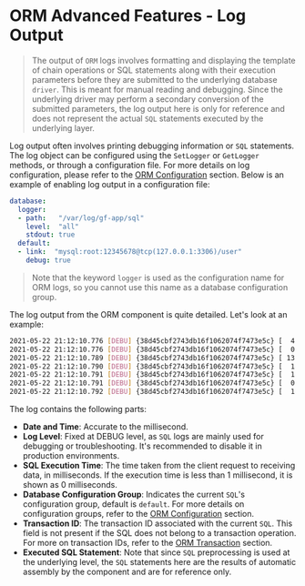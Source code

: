 # ORM Advanced Features - Log Output

> The output of `ORM` logs involves formatting and displaying the template of chain operations or SQL statements along with their execution parameters before they are submitted to the underlying database `driver`. This is meant for manual reading and debugging. Since the underlying driver may perform a secondary conversion of the submitted parameters, the log output here is only for reference and does not represent the actual `SQL` statements executed by the underlying layer.

Log output often involves printing debugging information or `SQL` statements. The log object can be configured using the `SetLogger` or `GetLogger` methods, or through a configuration file. For more details on log configuration, please refer to the [ORM Configuration](/docs/core-component/orm/config) section. Below is an example of enabling log output in a configuration file:

```yaml
database:
  logger:
  - path:   "/var/log/gf-app/sql"
    level:  "all"
    stdout: true
  default:
  - link:  "mysql:root:12345678@tcp(127.0.0.1:3306)/user"
    debug: true 
```

> Note that the keyword `logger` is used as the configuration name for ORM logs, so you cannot use this name as a database configuration group.

The log output from the ORM component is quite detailed. Let's look at an example:

```bash
2021-05-22 21:12:10.776 [DEBU] {38d45cbf2743db16f1062074f7473e5c} [  4 ms] [default] [rows:0  ] [txid:1] BEGIN
2021-05-22 21:12:10.776 [DEBU] {38d45cbf2743db16f1062074f7473e5c} [  0 ms] [default] [rows:0  ] [txid:1] SAVEPOINT `transaction0`
2021-05-22 21:12:10.789 [DEBU] {38d45cbf2743db16f1062074f7473e5c} [ 13 ms] [default] [rows:8  ] [txid:1] SHOW FULL COLUMNS FROM `user`
2021-05-22 21:12:10.790 [DEBU] {38d45cbf2743db16f1062074f7473e5c} [  1 ms] [default] [rows:1  ] [txid:1] INSERT INTO `user`(`id`,`name`) VALUES(1,'john') 
2021-05-22 21:12:10.791 [DEBU] {38d45cbf2743db16f1062074f7473e5c} [  1 ms] [default] [rows:0  ] [txid:1] ROLLBACK TO SAVEPOINT `transaction0`
2021-05-22 21:12:10.791 [DEBU] {38d45cbf2743db16f1062074f7473e5c} [  0 ms] [default] [rows:1  ] [txid:1] INSERT INTO `user`(`id`,`name`) VALUES(2,'smith') 
2021-05-22 21:12:10.792 [DEBU] {38d45cbf2743db16f1062074f7473e5c} [  1 ms] [default] [rows:0  ] [txid:1] COMMIT 
```

The log contains the following parts:

- **Date and Time**: Accurate to the millisecond.
- **Log Level**: Fixed at DEBUG level, as `SQL` logs are mainly used for debugging or troubleshooting. It's recommended to disable it in production environments.
- **SQL Execution Time**: The time taken from the client request to receiving data, in milliseconds. If the execution time is less than 1 millisecond, it is shown as 0 milliseconds.
- **Database Configuration Group**: Indicates the current `SQL`'s configuration group, default is `default`. For more details on configuration groups, refer to the [ORM Configuration](/docs/core-component/orm/config) section.
- **Transaction ID**: The transaction ID associated with the current `SQL`. This field is not present if the SQL does not belong to a transaction operation. For more on transaction IDs, refer to the [ORM Transaction](/docs/core-component/orm/transaction) section.
- **Executed SQL Statement**: Note that since `SQL` preprocessing is used at the underlying level, the `SQL` statements here are the results of automatic assembly by the component and are for reference only.
